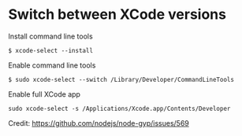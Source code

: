# Switch between XCode versions

Install command line tools

```shell
$ xcode-select --install
```

Enable command line tools

```shell
$ sudo xcode-select --switch /Library/Developer/CommandLineTools
```

Enable full XCode app

```shell
sudo xcode-select -s /Applications/Xcode.app/Contents/Developer
````

Credit: https://github.com/nodejs/node-gyp/issues/569

